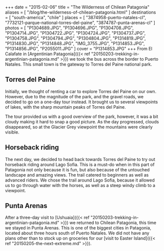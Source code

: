 +++
date    = "2015-02-06"
title   = "The Wilderness of Chilean Patagonia"
aliases = [ "/blog/the-wilderness-of-chilean-patagonia.html" ]
destinations = [ "south-america", "chile" ]
places  = [
  "3874958-puerto-natales-cl", "7732121-parque-national-torres-del-paine",
  "3874787-punta-arenas-cl"
]
photos = [
  "P1304689.JPG", "P1304696.JPG", "P1304708.JPG", "P1304714.JPG", "P1304722.JPG",
  "P1304724.JPG", "P1304737.JPG", "P1304758.JPG", "P1304794.JPG", "P1304804.JPG",
  "P1314819.JPG", "P1314830.JPG", "P1314848.JPG", "IMG_3755.JPG", "P1314853.JPG",
  "P1314856.JPG", "P2055011.JPG"
]
cover = "P1314853.JPG"
+++
From El Calafate in [Argentinian Patagonia]({{< ref "20150203-trekking-in-argentinian-patagonia.md" >}}) we took the bus across the border to Puerto Natales. This small town is the gateway to Torres del Paine national park.
<!--more-->

## Torres del Paine
Initially, we thought of renting a car to explore Torres del Paine on our own. However, due to the magnitude of the park, and the gravel roads, we decided to go on a one-day tour instead. It brought us to several viewpoints of lakes, with the sharp mountain peaks of Torres del Paine.

The tour provided us with a good overview of the park, however, it was a bit cloudy making it hard to snap a good picture. As the day progressed, clouds disappeared, so at the Glacier Grey viewpoint the mountains were clearly visible.

## Horseback riding
The next day, we decided to head back towards Torres del Paine to try out horseback riding around Lago Sofia. This is a must-do when in this part of Patagonia not only because it is fun, but also because of the untouched landscape and amazing views. The trail catered to beginners as well as advanced riders. We chose the trail around Lago Sofia, because it allowed us to go through water with the horses, as well as a steep windy climb to a viewpoint.

## Punta Arenas
After a three-day visit to [Ushuaia]({{< ref "20150203-trekking-in-argentinian-patagonia.md" >}}) we returned to Chilean Patagonia, this time we stayed in Punta Arenas. This is one of the biggest cities in Patagonia, located about three hours south of Puerto Natales. We did not have any plans other than to stock up on groceries for our [visit to Easter Island]({{< ref "20150205-the-next-extreme.md" >}}).